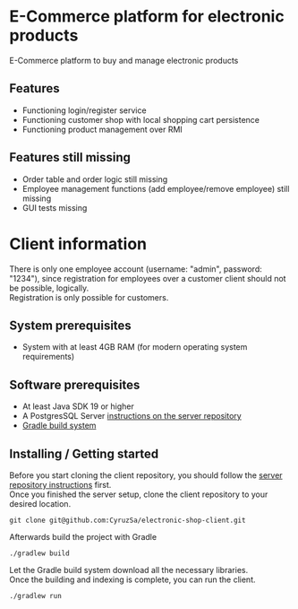 # E-Commerce platform for electronic products
E-Commerce platform to buy and manage electronic products

## Features
- Functioning login/register service
- Functioning customer shop with local shopping cart persistence
- Functioning product management over RMI 

## Features still missing
- Order table and order logic still missing
- Employee management functions (add employee/remove employee) still missing
- GUI tests missing

# Client information
There is only one employee account (username: "admin", password: "1234"), since registration for employees over a customer client should not be possible, logically.  
Registration is only possible for customers.

## System prerequisites
- System with at least 4GB RAM (for modern operating system requirements)

## Software prerequisites
- At least Java SDK 19 or higher
- A PostgresSQL Server [instructions on the server repository](https://github.com/CyruzSa/electronic-shop-server)
- [Gradle build system](https://gradle.org/)

## Installing / Getting started

Before you start cloning the client repository, you should follow the [server repository instructions](https://github.com/CyruzSa/electronic-shop-server) first.  
Once you finished the server setup, clone the client repository to your desired location.

```shell
git clone git@github.com:CyruzSa/electronic-shop-client.git
```  
Afterwards build the project with Gradle

```shell
./gradlew build
```  
Let the Gradle build system download all the necessary libraries.  
Once the building and indexing is complete, you can run the client.  
```shell
./gradlew run
```
